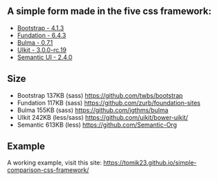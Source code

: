 ## A simple form made in the five css framework:

- [Bootstrap - 4.1.3](https://getbootstrap.com/)
- [Fundation - 6.4.3](https://foundation.zurb.com/)
- [Bulma - 0.7.1](https://bulma.io/)
- [UIkit - 3.0.0-rc.19](https://getuikit.com/)
- [Semantic UI - 2.4.0](https://semantic-ui.com/)

## Size

- Bootstrap 137KB (sass) https://github.com/twbs/bootstrap
- Fundation 117KB (sass) https://github.com/zurb/foundation-sites
- Bulma 155KB (sass) https://github.com/jgthms/bulma
- UIkit 242KB (less/sass) https://github.com/uikit/bower-uikit/
- Semantic 613KB (less) https://github.com/Semantic-Org

## Example

A working example, visit this site: https://tomik23.github.io/simple-comparison-css-framework/
